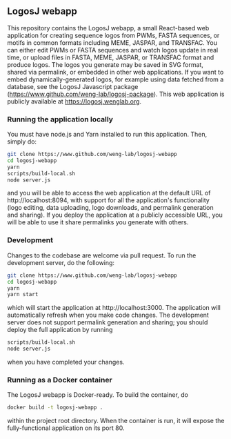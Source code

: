 ## LogosJ webapp

This repository contains the LogosJ webapp, a small React-based web application for creating sequence logos from PWMs, FASTA sequences, or
motifs in common formats including MEME, JASPAR, and TRANSFAC. You can either edit PWMs or FASTA sequences and watch logos update in real time,
or upload files in FASTA, MEME, JASPAR, or TRANSFAC format and produce logos. The logos you generate may be saved in SVG format, shared via permalink,
or embedded in other web applications. If you want to embed dynamically-generated logos, for example using data fetched from a database, see the LogosJ
Javascript package (https://www.github.com/weng-lab/logosj-package). This web application is publicly available at https://logosj.wenglab.org.

### Running the application locally
You must have node.js and Yarn installed to run this application. Then, simply do:

```sh
git clone https://www.github.com/weng-lab/logosj-webapp
cd logosj-webapp
yarn
scripts/build-local.sh
node server.js
```

and you will be able to access the web application at the default URL of http://localhost:8094, with support for all the application's functionality
(logo editing, data uploading, logo downloads, and permalink generation and sharing). If you deploy the application at a publicly accessible URL, you
will be able to use it share permalinks you generate with others.

### Development
Changes to the codebase are welcome via pull request. To run the development server, do the following:

```sh
git clone https://www.github.com/weng-lab/logosj-webapp
cd logosj-webapp
yarn
yarn start
```

which will start the application at http://localhost:3000. The application will automatically refresh when you make code changes. The development server
does not support permalink generation and sharing; you should deploy the full application by running

```sh
scripts/build-local.sh
node server.js
```

when you have completed your changes.

### Running as a Docker container
The LogosJ webapp is Docker-ready. To build the container, do

```sh
docker build -t logosj-webapp .
```

within the project root directory. When the container is run, it will expose the fully-functional application on its port 80.
